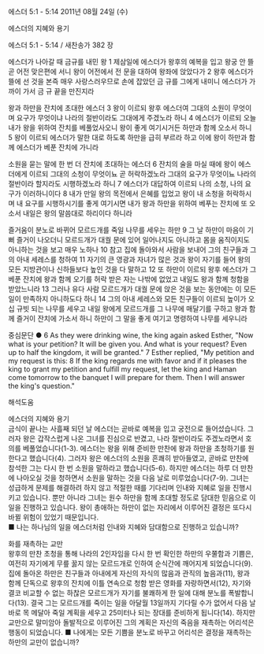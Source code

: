 에스더 5:1 - 5:14 
2011년 08월 24일 (수)

에스더의 지혜와 용기



에스더 5:1 - 5:14 / 새찬송가 382 장


에스더가 나아갈 때 금규를 내민 왕 
1 제삼일에 에스더가 왕후의 예복을 입고 왕궁 안 뜰 곧 어전 맞은편에 서니 왕이 어전에서 전 문을 대하여 왕좌에 앉았다가 2 왕후 에스더가 뜰에 선 것을 본즉 매우 사랑스러우므로 손에 잡았던 금 규를 그에게 내미니 에스더가 가까이 가서 금 규 끝을 만진지라   

왕과 하만을 잔치에 초대한 에스더 
3 왕이 이르되 왕후 에스더여 그대의 소원이 무엇이며 요구가 무엇이냐 나라의 절반이라도 그대에게 주겠노라 하니 4 에스더가 이르되 오늘 내가 왕을 위하여 잔치를 베풀었사오니 왕이 좋게 여기시거든 하만과 함께 오소서 하니 5 왕이 이르되 에스더가 말한 대로 하도록 하만을 급히 부르라 하고 이에 왕이 하만과 함께 에스더가 베푼 잔치에 가니라   

소원을 묻는 말에 한 번 더 잔치에 초대하는 에스더
6 잔치의 술을 마실 때에 왕이 에스더에게 이르되 그대의 소청이 무엇이뇨 곧 허락하겠노라 그대의 요구가 무엇이뇨 나라의 절반이라 할지라도 시행하겠노라 하니 7 에스더가 대답하여 이르되 나의 소청, 나의 요구가 이러하니이다 8 내가 만일 왕의 목전에서 은혜를 입었고 왕이 내 소청을 허락하시며 내 요구를 시행하시기를 좋게 여기시면 내가 왕과 하만을 위하여 베푸는 잔치에 또 오소서 내일은 왕의 말씀대로 하리이다 하니라  

즐거움이 분노로 바뀌어 모르드개를 죽일 나무를 세우는 하만 
9 그 날 하만이 마음이 기뻐 즐거이 나오더니 모르드개가 대궐 문에 있어 일어나지도 아니하고 몸을 움직이지도 아니하는 것을 보고 매우 노하나 10 참고 집에 돌아와서 사람을 보내어 그의 친구들과 그의 아내 세레스를 청하여 11 자기의 큰 영광과 자녀가 많은 것과 왕이 자기를 들어 왕의 모든 지방관이나 신하들보다 높인 것을 다 말하고 12 또 하만이 이르되 왕후 에스더가 그 베푼 잔치에 왕과 함께 오기를 허락 받은 자는 나밖에 없었고 내일도 왕과 함께 청함을 받았느니라 13 그러나 유다 사람 모르드개가 대궐 문에 앉은 것을 보는 동안에는 이 모든 일이 만족하지 아니하도다 하니 14 그의 아내 세레스와 모든 친구들이 이르되 높이가 오십 규빗 되는 나무를 세우고 내일 왕에게 모르드개를 그 나무에 매달기를 구하고 왕과 함께 즐거이 잔치에 가소서 하니 하만이 그 말을 좋게 여기고 명령하여 나무를 세우니라   

중심문단 ● 6 As they were drinking wine, the king again asked Esther, "Now what is your petition? It will be given you. And what is your request? Even up to half the kingdom, it will be granted." 7 Esther replied, "My petition and my request is this: 8 If the king regards me with favor and if it pleases the king to grant my petition and fulfill my request, let the king and Haman come tomorrow to the banquet I will prepare for them. Then I will answer the king's question."

해석도움





에스더의 지혜와 용기  
금식이 끝나는 사흘째 되던 날 에스더는 곧바로 예복을 입고 궁전으로 들어섰습니다. 그러자 왕은 갑작스럽게 나온 그녀를 진심으로 반겼고, 나라 절반이라도 주겠노라면서 호의를 베풀었습니다(1-3). 에스더는 왕을 위해 준비한 만찬에 왕과 하만을 초청하기를 원한다고 했습니다(4). 그러자 왕은 에스더의 소원을 흔쾌히 받아들였고, 곧바로 만찬에 참석한 그는 다시 한 번 소원을 말하라고 했습니다(5-6). 하지만 에스더는 하루 더 만찬에 나아오실 것을 청하면서 소원을 말하는 것을 다음 날로 미루었습니다(7-9). 그녀는 성급하게 문제를 해결하려 하지 않고 적절한 때를 기다리며 인내와 지혜로 일을 진행시키고 있습니다. 뿐만 아니라 그녀는 원수 하만을 함께 초대할 정도로 담대한 믿음으로 이 일을 진행하고 있습니다. 왕이 총애하는 하만이 없는 자리에서 이루어진 결정은 또다시 바뀔 위험이 있었기 때문입니다.  
■ 나는 하나님의 일을 에스더처럼 인내와 지혜와 담대함으로 진행하고 있습니까? 

화를 재촉하는 교만  
왕후의 만찬 초청을 통해 나라의 2인자임을 다시 한 번 확인한 하만의 우쭐함과 기쁨은, 여전히 자기에게 무릎 꿇지 않는 모르드개로 인하여 순식간에 깨어지게 되었습니다(9). 집에 돌아온 하만은 친구들과 아내에게 자신의 자식의 많음과 관직의 높음과(11), 왕과 함께 단독으로 왕후의 잔치에 이틀 연속으로 청함 받은 영화를 자랑하면서(12), 자기와 결코 비교할 수 없는 하찮은 모르드개가 자기를 불쾌하게 한 일에 대해 분노를 폭발합니다(13). 결국 그는 모르드개를 죽이는 일을 아달월 13일까지 기다릴 수가 없어서 다음 날 바로 목 메달아 죽일 계획을 세우고 25미터나 되는 장대를 준비하게 됩니다(14). 하지만 교만으로 말미암아 돌발적으로 이루어진 그의 계획은 자신의 죽음을 재촉하는 어리석은 행동이 되었습니다.
■ 나에게는 모든 기쁨을 분노로 바꾸고 어리석은 결정을 재촉하는 하만의 교만이 없습니까?